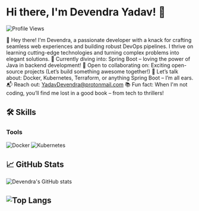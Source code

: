 # Hi there, I'm Devendra Yadav! 👋

![Profile Views](https://komarev.com/ghpvc/?username=devendra-ry&color=blue)

🚀 Hey there! I'm Devendra, a passionate developer with a knack for crafting seamless web experiences and building robust DevOps pipelines. I thrive on learning cutting-edge technologies and turning complex problems into elegant solutions.
🔧 Currently diving into: Spring Boot – loving the power of Java in backend development!
🤝 Open to collaborating on: Exciting open-source projects (Let’s build something awesome together!)
💬 Let’s talk about: Docker, Kubernetes, Terraform, or anything Spring Boot – I’m all ears.
📬 Reach out: YadavDevendra@protonmail.com
📚 Fun fact: When I'm not coding, you’ll find me lost in a good book – from tech to thrillers!

## 🛠️ Skills

### Tools
![Docker](https://img.shields.io/badge/-Docker-05122A?style=flat&logo=docker)
![Kubernetes](https://img.shields.io/badge/-Kubernetes-05122A?style=flat&logo=kubernetes)

## 📈 GitHub Stats
![Devendra's GitHub stats](https://github-readme-stats.vercel.app/api?username=devendra-ry&show_icons=true&theme=radical&show_rank=true&rank_icon=percentile)

![Top Langs](https://github-readme-stats-one-opal-22.vercel.app/api/top-langs/?username=devendra-ry&count_private=true&layout=compact&theme=radical)
---
